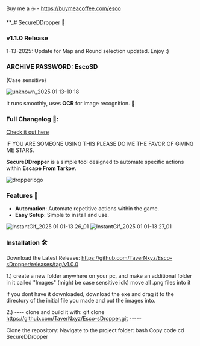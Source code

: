 Buy me a ☕ - https://buymeacoffee.com/esco


**_# SecureDDropper 🚀
### v1.1.0 Release

1-13-2025: Update for Map and Round selection updated. Enjoy :)

### ARCHIVE PASSWORD: EscoSD
(Case sensitive)

![unknown_2025 01 13-10 18](https://github.com/user-attachments/assets/25224da6-21cd-4537-93be-de88b7dad3a1)


It runs smoothly, uses **OCR** for image recognition. 🎯

### Full Changelog 📜:
[Check it out here](https://github.com/TaverNxyz/Esco-sDropper/commits/v1.0.0)

IF YOU ARE SOMEONE USING THIS PLEASE DO ME THE FAVOR OF GIVING ME STARS.

**SecureDDropper** is a simple tool designed to automate specific actions within **Escape From Tarkov**.

![dropperlogo](https://github.com/user-attachments/assets/b33adbcd-4f27-47da-a329-8b0ea70bfd81)

### Features 🌟
- **Automation**: Automate repetitive actions within the game.  
- **Easy Setup**: Simple to install and use.  


![InstantGif_2025 01 01-13 26_01](https://github.com/user-attachments/assets/74cfa14b-14df-42cf-9bd7-5556cf8ef017)
![InstantGif_2025 01 01-13 27_01](https://github.com/user-attachments/assets/149b34a0-9fbf-4ea1-b00b-608e963212f2)


### Installation 🛠️
Download the Latest Release:
https://github.com/TaverNxyz/Esco-sDropper/releases/tag/v1.0.0

1.) create a new folder anywhere on your pc, and make an additional folder in
it called "Images" (might be case sensitive idk) move all .png files into it

if you dont have it downloaded, download the exe and drag it to the directory of the initial
file you made and put the images into.


2.) ----    clone and build it with:  git clone https://github.com/TaverNxyz/Esco-sDropper.git   -----

   Clone the repository:
Navigate to the project folder:
bash
Copy code
cd SecureDDropper
